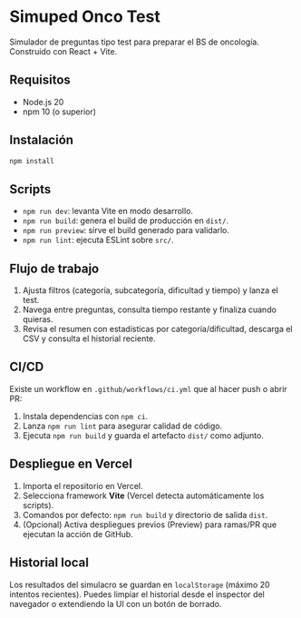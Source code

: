 # Simuped Onco Test

Simulador de preguntas tipo test para preparar el BS de oncología. Construido con React + Vite.

## Requisitos

- Node.js 20
- npm 10 (o superior)

## Instalación

```bash
npm install
```

## Scripts

- `npm run dev`: levanta Vite en modo desarrollo.
- `npm run build`: genera el build de producción en `dist/`.
- `npm run preview`: sirve el build generado para validarlo.
- `npm run lint`: ejecuta ESLint sobre `src/`.

## Flujo de trabajo

1. Ajusta filtros (categoría, subcategoría, dificultad y tiempo) y lanza el test.
2. Navega entre preguntas, consulta tiempo restante y finaliza cuando quieras.
3. Revisa el resumen con estadísticas por categoría/dificultad, descarga el CSV y consulta el historial reciente.

## CI/CD

Existe un workflow en `.github/workflows/ci.yml` que al hacer push o abrir PR:

1. Instala dependencias con `npm ci`.
2. Lanza `npm run lint` para asegurar calidad de código.
3. Ejecuta `npm run build` y guarda el artefacto `dist/` como adjunto.

## Despliegue en Vercel

1. Importa el repositorio en Vercel.
2. Selecciona framework **Vite** (Vercel detecta automáticamente los scripts).
3. Comandos por defecto: `npm run build` y directorio de salida `dist`.
4. (Opcional) Activa despliegues previos (Preview) para ramas/PR que ejecutan la acción de GitHub.

## Historial local

Los resultados del simulacro se guardan en `localStorage` (máximo 20 intentos recientes). Puedes limpiar el historial desde el inspector del navegador o extendiendo la UI con un botón de borrado.
